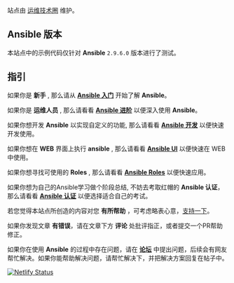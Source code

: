 站点由 [运维技术圈](https://leops.cn/) 维护。

## Ansible 版本

本站点中的示例代码仅针对 **Ansible** `2.9.6.0` 版本进行了测试。



## 指引

如果你是 **新手** , 那么请从 **[Ansible 入门](/basic/Introduction/)** 开始了解 **Ansible**。

如果你是 **运维人员** , 那么请看看 **[Ansible 进阶](/advanced/optimization/)** 以便深入使用 **Ansible**。

如果你想开发 **Ansible** 以实现自定义的功能, 那么请看看 **[Ansible 开发](/dev/)** 以便快速开发使用。

如果你想在 **WEB** 界面上执行 **ansible** , 那么请看看 **[Ansible UI](/ui/)** 以便快速在 WEB 中使用。

如果你想寻找可使用的 **Roles** , 那么请看看 **[Ansible Roles](/roles/)** 以便快速应用。

如果你想为自己的Ansible学习做个阶段总结, 不妨去考取红帽的 **Ansible 认证**，那么请看看 **[Ansible 认证](/certification/)** 以便选择适合自己的考试。

若您觉得本站点所创造的内容对您 **有所帮助** ，可考虑略表心意，[支持一下](/appreciate/)。


如果你发现文章 **有错误**，请在文章下方 **评论** 处批评指正，或者提交一个PR帮助修正。

如果你在使用 **Ansible** 的过程中存在问题，请在 **[论坛](https://leops.cn/topics/node8)** 中提出问题，后续会有网友帮忙解决。如果你能帮助解决问题，请帮忙解决下，并把解决方案回复在帖子中。




[![Netlify Status](https://api.netlify.com/api/v1/badges/bc146086-3a81-4637-9968-bd6aa457885e/deploy-status)](https://app.netlify.com/sites/ansible-wiki/deploys)